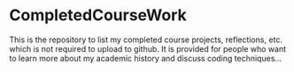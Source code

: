 # CompletedCourseWork
This is the repository to list my completed course projects, reflections, etc. which is not required to upload to github. It is provided for people who want to learn more about my academic history and discuss coding techniques...

